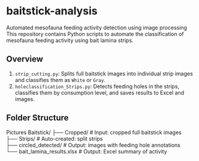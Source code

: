 # baitstick-analysis
Automated mesofauna feeding activity detection using image processing
This repository contains Python scripts to automate the classification of mesofauna feeding activity using bait lamina strips.

## Overview

1. `strip_cutting.py`: Splits full baitstick images into individual strip images and classifies them as `White` or `Gray`.
2. `holeclassification_Strips.py`: Detects feeding holes in the strips, classifies them by consumption level, and saves results to Excel and images.

## Folder Structure

Pictures Baitstick/
├── Cropped/                    # Input: cropped full baitstick images  
├── Strips/                     # Auto-created: split strips  
├── circled_detected/          # Output: images with feeding hole annotations  
└── bait_lamina_results.xlsx # Output: Excel summary of activity
